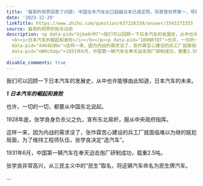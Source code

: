```yaml
---
title: '猫哥的视界回答了问题: 中国全年汽车出口超越日本已成定局，将首登世界第一，导致汽车行业竞争格局变化的原因是什么？'
date: '2023-12-29'
linkTitle: https://www.zhihu.com/question/637226339/answer/3343273353
source: 猫哥的视界的知乎动态
description: <p data-pid="Ujba0rM7">我们可以回顾一下日本汽车的发展史，从中也许能够由此知道，日本汽车的未来。</p><p data-pid="qrkGtIX-"><b><i>1</i></b>
  <b><i>日本汽车的崛起和衰败</i></b></p><p data-pid="10ONRTQT">也许，一切的一切，都要从中国东北说起。</p><p data-pid="PNkfmUY8">1928年底，张学良身负杀父之仇，宣布东北易帜，服从中央政府指挥。</p><p
  data-pid="X464EQNx">这样一来，因为内战的需求没了，张作霖苦心建设的兵工厂就面临难以为继的尴尬局面，为了维持工程师队伍，张学良决定“造汽车”。</p><p
  data-pid="nW9cXUqv">1931年6月，中国第一辆汽车在奉天迫击炮厂研制成功，载重2.5吨。</p><p data-pid="fLGbReim">张学良非常高兴，从三民主义中的“民生”取名，将这辆汽车命名为民生牌汽车。</p>
  ...
disable_comments: true
---
```

<p data-pid="Ujba0rM7">我们可以回顾一下日本汽车的发展史，从中也许能够由此知道，日本汽车的未来。</p><p data-pid="qrkGtIX-"><b><i>1</i></b> <b><i>日本汽车的崛起和衰败</i></b></p><p data-pid="10ONRTQT">也许，一切的一切，都要从中国东北说起。</p><p data-pid="PNkfmUY8">1928年底，张学良身负杀父之仇，宣布东北易帜，服从中央政府指挥。</p><p data-pid="X464EQNx">这样一来，因为内战的需求没了，张作霖苦心建设的兵工厂就面临难以为继的尴尬局面，为了维持工程师队伍，张学良决定“造汽车”。</p><p data-pid="nW9cXUqv">1931年6月，中国第一辆汽车在奉天迫击炮厂研制成功，载重2.5吨。</p><p data-pid="fLGbReim">张学良非常高兴，从三民主义中的“民生”取名，将这辆汽车命名为民生牌汽车。</p> ...